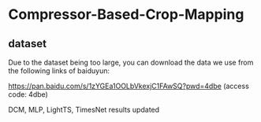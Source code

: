 # Compressor-Based-Crop-Mapping
## dataset
Due to the dataset being too large, you can download the data we use from the following links of baiduyun:

https://pan.baidu.com/s/1zYGEa1OOLbVkexjC1FAwSQ?pwd=4dbe (access code: 4dbe)

DCM, MLP, LightTS, TimesNet results updated
